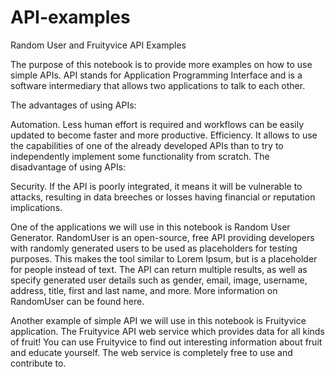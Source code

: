 # API-examples
Random User and Fruityvice API Examples

The purpose of this notebook is to provide more examples on how to use simple APIs. API stands for Application Programming Interface and is a software intermediary that allows two applications to talk to each other.

The advantages of using APIs:

Automation. Less human effort is required and workflows can be easily updated to become faster and more
productive.
Efficiency. It allows to use the capabilities of one of the already developed APIs than to try to independently implement some functionality from scratch.
The disadvantage of using APIs:

Security. If the API is poorly integrated, it means it will be vulnerable to attacks, resulting in data breeches or losses having financial or reputation implications.

One of the applications we will use in this notebook is Random User Generator. RandomUser is an open-source, free API providing developers with randomly generated users to be used as placeholders for testing purposes. This makes the tool similar to Lorem Ipsum, but is a placeholder for people instead of text. The API can return multiple results, as well as specify generated user details such as gender, email, image, username, address, title, first and last name, and more. More information on RandomUser can be found here.

Another example of simple API we will use in this notebook is Fruityvice application. The Fruityvice API web service which provides data for all kinds of fruit! You can use Fruityvice to find out interesting information about fruit and educate yourself. The web service is completely free to use and contribute to.


